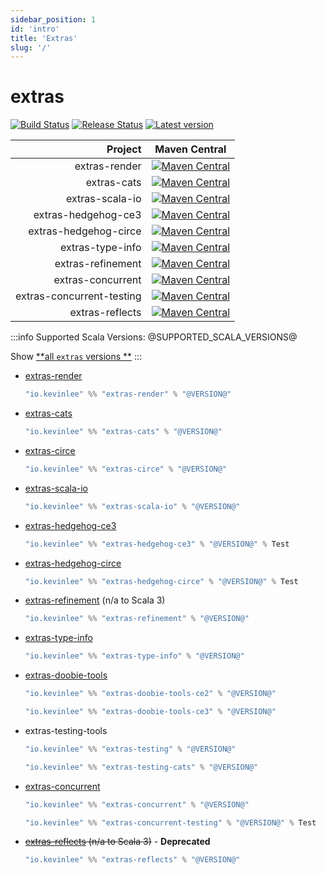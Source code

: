 ```yaml
---
sidebar_position: 1
id: 'intro'
title: 'Extras'
slug: '/'
---
```


# extras

[![Build Status](https://github.com/Kevin-Lee/extras/workflows/Build-All/badge.svg)](https://github.com/Kevin-Lee/extras/actions?workflow=Build-All)
[![Release Status](https://github.com/Kevin-Lee/extras/workflows/Release/badge.svg)](https://github.com/Kevin-Lee/extras/actions?workflow=Release)
[![Latest version](https://index.scala-lang.org/kevin-lee/extras/latest.svg)](https://index.scala-lang.org/kevin-lee/extras)

|                   Project | Maven Central                                                                                                                                                                                           |
|--------------------------:|---------------------------------------------------------------------------------------------------------------------------------------------------------------------------------------------------------|
|             extras-render | [![Maven Central](https://maven-badges.herokuapp.com/maven-central/io.kevinlee/extras-render_2.13/badge.svg)](https://search.maven.org/artifact/io.kevinlee/extras-render_2.13)                         |
|               extras-cats | [![Maven Central](https://maven-badges.herokuapp.com/maven-central/io.kevinlee/extras-cats_2.13/badge.svg)](https://search.maven.org/artifact/io.kevinlee/extras-cats_2.13)                             |
|           extras-scala-io | [![Maven Central](https://maven-badges.herokuapp.com/maven-central/io.kevinlee/extras-scala-io_2.13/badge.svg)](https://search.maven.org/artifact/io.kevinlee/extras-scala-io_2.13)                     |
|       extras-hedgehog-ce3 | [![Maven Central](https://maven-badges.herokuapp.com/maven-central/io.kevinlee/extras-hedgehog-ce3_2.13/badge.svg)](https://search.maven.org/artifact/io.kevinlee/extras-hedgehog-ce3_2.13)             |
|     extras-hedgehog-circe | [![Maven Central](https://maven-badges.herokuapp.com/maven-central/io.kevinlee/extras-hedgehog-circe_2.13/badge.svg)](https://search.maven.org/artifact/io.kevinlee/extras-hedgehog-circe_2.13)         |
|          extras-type-info | [![Maven Central](https://maven-badges.herokuapp.com/maven-central/io.kevinlee/extras-type-info_2.13/badge.svg)](https://search.maven.org/artifact/io.kevinlee/extras-type-info_2.13)                   |
|         extras-refinement | [![Maven Central](https://maven-badges.herokuapp.com/maven-central/io.kevinlee/extras-refinement_2.13/badge.svg)](https://search.maven.org/artifact/io.kevinlee/extras-refinement_2.13)                 |
|         extras-concurrent | [![Maven Central](https://maven-badges.herokuapp.com/maven-central/io.kevinlee/extras-concurrent_2.13/badge.svg)](https://search.maven.org/artifact/io.kevinlee/extras-concurrent_2.13)                 |
| extras-concurrent-testing | [![Maven Central](https://maven-badges.herokuapp.com/maven-central/io.kevinlee/extras-concurrent-testing_2.13/badge.svg)](https://search.maven.org/artifact/io.kevinlee/extras-concurrent-testing_2.13) |
|           extras-reflects | [![Maven Central](https://maven-badges.herokuapp.com/maven-central/io.kevinlee/extras-reflects_2.13/badge.svg)](https://search.maven.org/artifact/io.kevinlee/extras-reflects_2.13)                     |

:::info
Supported Scala Versions: @SUPPORTED_SCALA_VERSIONS@

Show [**all `extras` versions
**](https://index.scala-lang.org/kevin-lee/extras/artifacts)
:::

* [extras-render](extras-render)
  ```scala
  "io.kevinlee" %% "extras-render" % "@VERSION@"
  ```
* [extras-cats](extras-cats)
  ```scala
  "io.kevinlee" %% "extras-cats" % "@VERSION@"
  ```
* [extras-circe](extras-circe)
  ```scala
  "io.kevinlee" %% "extras-circe" % "@VERSION@"
  ```
* [extras-scala-io](extras-scala-io)
  ```scala
  "io.kevinlee" %% "extras-scala-io" % "@VERSION@"
  ```
* [extras-hedgehog-ce3](extras-hedgehog/extras-hedgehog-ce3)
  ```scala
  "io.kevinlee" %% "extras-hedgehog-ce3" % "@VERSION@" % Test
  ```
* [extras-hedgehog-circe](extras-hedgehog/extras-hedgehog-circe)
  ```scala
  "io.kevinlee" %% "extras-hedgehog-circe" % "@VERSION@" % Test
  ```
* [extras-refinement](extras-refinement) (n/a to Scala 3)
  ```scala
  "io.kevinlee" %% "extras-refinement" % "@VERSION@"
  ```
* [extras-type-info](extras-type-info)
  ```scala
  "io.kevinlee" %% "extras-type-info" % "@VERSION@"
  ```
* [extras-doobie-tools](extras-doobie-tools)
  ```scala
  "io.kevinlee" %% "extras-doobie-tools-ce2" % "@VERSION@"
  ```
  ```scala
  "io.kevinlee" %% "extras-doobie-tools-ce3" % "@VERSION@"
  ```
* extras-testing-tools
  ```scala
  "io.kevinlee" %% "extras-testing" % "@VERSION@"
  ```
  ```scala
  "io.kevinlee" %% "extras-testing-cats" % "@VERSION@"
  ```
* [extras-concurrent](extras-concurrent)
  ```scala
  "io.kevinlee" %% "extras-concurrent" % "@VERSION@"
  ```
  ```scala
  "io.kevinlee" %% "extras-concurrent-testing" % "@VERSION@" % Test
  ```

* ~~[extras-reflects](extras-reflects) (n/a to Scala 3)~~ - **Deprecated**
  ```scala
  "io.kevinlee" %% "extras-reflects" % "@VERSION@"
  ```
